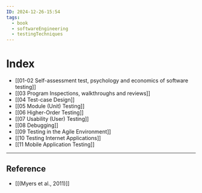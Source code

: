 ```yaml
---
ID: 2024-12-26-15:54
tags:
  - book
  - softwareEngineering
  - testingTechniques
---
```

# Index

- [[01-02 Self-assessment test, psychology and economics of software testing]]
- [[03 Program Inspections, walkthroughs and reviews]]
- [[04 Test-case Design]]
- [[05 Module (Unit) Testing]]
- [[06 Higher-Order Testing]]
- [[07 Usability (User) Testing]]
- [[08 Debugging]]
- [[09 Testing in the Agile Environment]]
- [[10 Testing Internet Applications]]
- [[11 Mobile Application Testing]]

---
## Reference
- [[(Myers et al., 2011)]]
